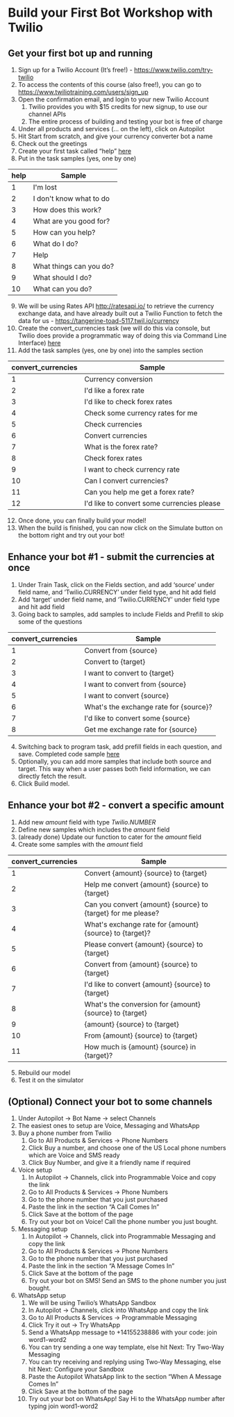 # Build your First Bot Workshop with Twilio

## Get your first bot up and running

1. Sign up for a Twilio Account (It’s free!) - https://www.twilio.com/try-twilio
2. To access the contents of this course (also free!), you can go to https://www.twiliotraining.com/users/sign_up
3. Open the confirmation email, and login to your new Twilio Account
    1. Twilio provides you with $15 credits for new signup, to use our channel APIs
    2. The entire process of building and testing your bot is free of charge
4. Under all products and services (... on the left), click on Autopilot
5. Hit Start from scratch, and give your currency converter bot a name
6. Check out the greetings 
7. Create your first task called “help” [here](https://github.com/kslamet/build-a-bot-with-twilio/blob/master/help.json)
8. Put in the task samples (yes, one by one)

| help  | Sample |
| ------------- | ------------- |
| 1 | I'm lost  |
| 2 | I don't know what to do |
| 3 | How does this work? |
| 4 | What are you good for? |
| 5 | How can you help? |
| 6 | What do I do? |
| 7 | Help |
| 8 | What things can you do? |
| 9 | What should I do? |
| 10 | What can you do? |
9. We will be using Rates API http://ratesapi.io/ to retrieve the currency exchange data, and have already built out a Twilio Function to fetch the data for us - https://tangerine-toad-5117.twil.io/currency
10. Create the convert_currencies task (we will do this via console, but Twilio does provide a programmatic way of doing this via Command Line Interface) [here](https://github.com/kslamet/build-a-bot-with-twilio/blob/master/convert_currencies_v1.json)
11. Add the task samples (yes, one by one) into the samples section

| convert_currencies  | Sample |
| ------------- | ------------- |
| 1 | Currency conversion |
| 2 | I'd like a forex rate |
| 3 | I'd like to check forex rates |
| 4 | Check some currency rates for me |
| 5 | Check currencies |
| 6 | Convert currencies |
| 7 | What is the forex rate? |
| 8 | Check forex rates |
| 9 | I want to check currency rate |
| 10 | Can I convert currencies? |
| 11 | Can you help me get a forex rate? |
| 12 | I'd like to convert some currencies please |
12. Once done, you can finally build your model!
13. When the build is finished, you can now click on the Simulate button on the bottom right and try out your bot!

## Enhance your bot #1 - submit the currencies at once

1. Under Train Task, click on the Fields section, and add ‘source’ under field name, and ‘Twilio.CURRENCY’ under field type, and hit add field
2. Add ‘target’ under field name, and ‘Twilio.CURRENCY’ under field type and hit add field
3. Going back to samples, add samples to include Fields and Prefill to skip some of the questions

| convert_currencies  | Sample |
| ------------- | ------------- |
| 1 | Convert from {source} |
| 2 | Convert to {target} |
| 3 | I want to convert to {target} |
| 4 | I want to convert from {source} |
| 5 | I want to convert {source} |
| 6 | What's the exchange rate for {source}? |
| 7 | I'd like to convert some {source} |
| 8 | Get me exchange rate for {source} |

4. Switching back to program task, add prefill fields in each question, and save. Completed code sample [here](https://github.com/kslamet/build-a-bot-with-twilio/blob/master/convert_currencies_v2.json)
5. Optionally, you can add more samples that include both source and target. This way when a user passes both field information, we can directly fetch the result.
6. Click Build model.

## Enhance your bot #2 - convert a specific amount

1. Add new *amount* field with type *Twilio.NUMBER*
2. Define new samples which includes the *amount* field
3. (already done) Update our function to cater for the *amount* field
4. Create some samples with the *amount* field

| convert_currencies  | Sample |
| ------------- | ------------- |
| 1 | Convert {amount} {source} to {target} |
| 2 | Help me convert {amount} {source} to {target} |
| 3 | Can you convert {amount} {source} to {target} for me please? |
| 4 | What's exchange rate for {amount} {source} to {target}? |
| 5 | Please convert {amount} {source} to {target} |
| 6 | Convert from {amount} {source} to {target} |
| 7 | I'd like to convert {amount} {source} to {target} |
| 8 | What's the conversion for {amount} {source} to {target} |
| 9 | {amount} {source} to {target} |
| 10 | From {amount} {source} to {target} |
| 11 | How much is {amount} {source} in {target}? |

5. Rebuild our model
6. Test it on the simulator

## (Optional) Connect your bot to some channels

1. Under Autopilot → Bot Name → select Channels
2. The easiest ones to setup are Voice, Messaging and WhatsApp
3. Buy a phone number from Twilio
    1. Go to All Products & Services → Phone Numbers
    2. Click Buy a number, and choose one of the US Local phone numbers which are Voice and SMS ready
    3. Click Buy Number, and give it a friendly name if required
4. Voice setup
    1. In Autopilot → Channels, click into Programmable Voice and copy the link
    2. Go to All Products & Services → Phone Numbers
    3. Go to the phone number that you just purchased
    4. Paste the link in the section “A Call Comes In”
    5. Click Save at the bottom of the page
    6. Try out your bot on Voice! Call the phone number you just bought.
5. Messaging setup
    1. In Autopilot → Channels, click into Programmable Messaging and copy the link
    2. Go to All Products & Services → Phone Numbers
    3. Go to the phone number that you just purchased
    4. Paste the link in the section “A Message Comes In”
    5. Click Save at the bottom of the page
    6. Try out your bot on SMS! Send an SMS to the phone number you just bought.
6. WhatsApp setup
    1. We will be using Twilio’s WhatsApp Sandbox
    2. In Autopilot → Channels, click into WhatsApp and copy the link
    3. Go to All Products & Services → Programmable Messaging
    4. Click Try it out → Try WhatsApp
    5. Send a WhatsApp message to +14155238886 with your code: join word1-word2
    6. You can try sending a one way template, else hit Next: Try Two-Way Messaging
    7. You can try receiving and replying using Two-Way Messaging, else hit Next: Configure your Sandbox
    8. Paste the Autopilot WhatsApp link to the section “When A Message Comes In”
    9. Click Save at the bottom of the page
    10. Try out your bot on WhatsApp! Say Hi to the WhatsApp number after typing join word1-word2

